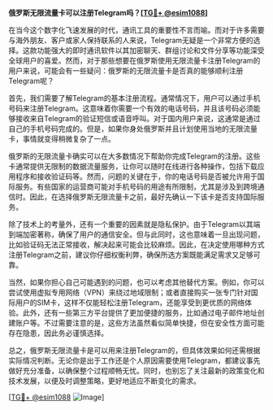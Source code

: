 **俄罗斯无限流量卡可以注册Telegram吗？[[TG💪+ @esim1088](https://t.me/s/esim1088)]**

在当今这个数字化飞速发展的时代，通讯工具的重要性不言而喻。而对于许多需要与海外朋友、客户或家人保持联系的人来说，Telegram无疑是一个非常方便的选择。这款功能强大的即时通讯软件以其加密聊天、群组讨论和文件分享等功能深受全球用户的喜爱。然而，对于那些想要在俄罗斯使用无限流量卡注册Telegram的用户来说，可能会有一些疑问：俄罗斯的无限流量卡是否真的能够顺利注册Telegram呢？

首先，我们需要了解Telegram的基本注册流程。通常情况下，用户可以通过手机号码来注册Telegram。这意味着你需要一个有效的电话号码，并且该号码必须能够接收来自Telegram的验证短信或语音呼叫。对于国内用户来说，这通常是通过自己的手机号码完成的。但是，如果你身处俄罗斯并且计划使用当地的无限流量卡，事情就变得稍微复杂了一点。

俄罗斯的无限流量卡确实可以在大多数情况下帮助你完成Telegram的注册。这些卡通常提供无限制的数据流量服务，让你可以随时在线进行各种操作，包括下载应用程序和接收验证码等。然而，问题的关键在于，你的电话号码是否被允许用于国际服务。有些国家的运营商可能对手机号码的用途有所限制，尤其是涉及到跨境通信时。因此，在选择俄罗斯无限流量卡之前，最好先确认一下该卡是否支持国际服务。

除了技术上的考量外，还有一个重要的因素就是隐私保护。由于Telegram以其端到端加密著称，确保了用户的通信安全。但与此同时，这也意味着一旦出现问题，比如验证码无法正常接收，解决起来可能会比较麻烦。因此，在决定使用哪种方式注册Telegram之前，建议你仔细权衡利弊，确保所选方案既能满足需求又足够可靠。

当然，如果你担心自己可能遇到的问题，也可以考虑其他替代方案。例如，你可以尝试使用虚拟专用网络（VPN）来绕过地域限制；或者直接购买一张专门针对国际用户的SIM卡，这样不仅能轻松注册Telegram，还能享受到更优质的网络体验。此外，还有一些第三方平台提供了更加便捷的服务，比如通过电子邮件地址创建账户等。不过需要注意的是，这些方法虽然看似简单快捷，但在安全性方面可能存在隐患，因此务必谨慎选择。

总之，俄罗斯无限流量卡是可以用来注册Telegram的，但具体效果如何还需根据实际情况判断。无论你是出于工作还是个人原因需要使用Telegram，都建议事先做好充分准备，以确保整个过程顺畅无忧。同时，也别忘了关注最新的政策变化和技术发展，以便及时调整策略，更好地适应不断变化的需求。

[[TG💪+ @esim1088](https://t.me/s/esim1088) ![Image](https://i.postimg.cc/4NQfJmqS/Snipaste-2025-05-13-00-14-12.png)]